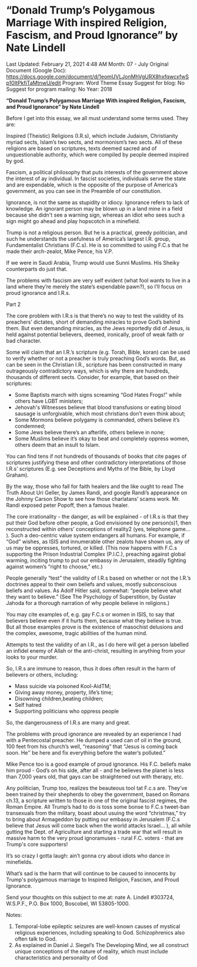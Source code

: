 # “Donald Trump’s Polygamous Marriage With inspired Religion, Fascism, and Proud Ignorance” by Nate Lindell

Last Updated: February 21, 2021 4:48 AM
Month: 07 - July
Original Document (Google Doc): https://docs.google.com/document/d/1eomUVLJonMhVgURX8hxfqwcxfwSp10ItPkfiTaMtnwU/edit
Program: Word Theme Essay
Suggest for blog: No
Suggest for program mailing: No
Year: 2018

**“Donald Trump’s Polygamous Marriage With inspired Religion, Fascism, and Proud Ignorance” by Nate Lindell**

Before I get into this essay, we all must understand some terms used. They are:

Inspired (Theistic) Religions (I.R.s), which include Judaism, Christianity myriad sects, Islam’s two sects, and mormonism’s two sects. All of these religions are based on scriptures, texts deemed sacred and of unquestionable authority, which were compiled by people deemed inspired by god.

Fascism, a political philosophy that puts interests of the government above the interest of ay individual. In fascist societies, individuals serve the state and are expendable, which is the opposite of the purpose of America’s government, as you can see in the Preamble of our constitution.

Ignorance, is not the same as stupidity or idiocy. Ignorance refers to lack of knowledge. An ignorant person may be blown up in a land mine in a field because she didn't see a warning sign, whereas an idiot who sees such a sign might go ahead and play hopscotch in a minefield.

Trump is not a religious person. But he is a practical, greedy politician, and such he understands the usefulness of America’s largest I.R. group, Fundamentalist Christians (F.C.s). He is so committed to using F.C.s that he made their arch-zealot, Mike Pence, his V.P.

If we were in Saudi Arabia, Trump would use Sunni Muslims. His Sheiky counterparts do just that.

The problems with fascism are very self evident (what fool wants to live in a land where they’re merely the state’s expendable pawn?), so I’ll focus on proud ignorance and I.R.s.

Part 2

The core problem with I.R.s is that there’s no way to test the validity of its preachers’ dictates, short of demanding miracles to prove God’s behind them. But even demanding miracles, as the Jews reportedly did of Jesus, is held against potential believers, deemed, ironically, proof of weak faith or bad character.

Some will claim that an I.R.’s scripture (e.g. Torah, Bible, koran) can be used to verify whether or not a preacher is truly preaching God’s words. But, as can be seen in the Christian I.R., scripture has been constructed in many outrageously contradictory ways, which is why there are hundreds, thousands of different sects. Consider, for example, that based on their scriptures:

- Some Baptists march with signs screaming “God Hates Frogs!” while others have LGBT ministers;
- Jehovah's Witnesses believe that blood transfusions or eating blood sausage is unforgivable, which most christians don’t even think about;
- Some Mormons believe polygamy is commanded, others believe it’s condemned;
- Some Jews believe there’s an afterlife, others believe in none;
- Some Muslims believe it’s okay to beat and completely oppress women, others deem that an insult to Islam.

You can find tens if not hundreds of thousands of books that cite pages of scriptures justifying these and other contradictory interpretations of those I.R.s’ scriptures (E.g. see Deceptions and Myths of the Bible, by Lloyd Graham).

By the way, those who fall for faith healers and the like ought to read The Truth About Uri Geller, by James Randi, and google Randi’s appearance on the Johnny Carson Show to see how those charlatans’ scams work. Mr. Randi exposed peter Popoff, then a famous healer.

The core irrationality - the danger, as will be explained - of I.R.s is that they put their God before other people, a God envisioned by one person(s)1, then reconstructed within others’ conceptions of reality2 (yes, telephone game… ). Such a deo-centric value system endangers all humans. For example, if “God” wishes, as ISIS and innumerable other zealots have shown us, any of us may be oppresses, tortured, or killed. (This now happens with F.C.s supporting the Prison Industrial Complex (P.I.C.), preaching against global warming, inciting trump to put our embassy in Jerusalem, steadily fighting against women’s “right to choose,” etc.)

People generally “test” the validity of I.R.s based on whether or not the I.R.’s doctrines appeal to their own beliefs and values, mostly subconscious beliefs and values. As Adolf Hitler said, somewhat: “people believe what they want to believe.” (See The Psychology of Superstition, by Gustav Jahoda for a thorough narration of why people believe in religions.)

You may cite examples of, e.g. gay F.C.s or women in ISIS, to say that believers believe even if it hurts them, because what they believe is true. But all those examples prove is the existence of masochist delusions and the complex, awesome, tragic abilities of the human mind.

Attempts to test the validity of an I.R., as I do here will get a person labelled an infidel enemy of Allah or the anti-christ, resulting in anything from your looks to your murder.

So, I.R.s are immune to reason, thus it does often result in the harm of believers or others, including:

- Mass suicide via poisoned Kool-AidTM;
- Giving away money, property, life’s time;
- Disowning children,beating children;
- Self hatred
- Supporting politicians who oppress people

So, the dangerousness of I.R.s are many and great.

The problems with proud ignorance are revealed by an experience I had with a Pentecostal preacher. He dumped a used can of oil in the ground, 100 feet from his church’s well, “reasoning” that “Jesus is coming back soon. He’’ be here and fix everything before the water’s polluted.”

Mike Pence too is a good example of proud ignorance. His F.C. beliefs make him proud - God’s on his side, after all - and he believes the planet is less than 7,000 years old, that gays can be straightened out with therapy, etc.

Any politician, Trump too, realizes the beauteous tool tat F.c.s are. They’ve been trained by their shepherds to obey the government, based on Romans ch.13, a scripture written to those in one of the original fascist regimes, the Roman Empire. All Trump’s had to do is toss some bonse to F.C.s tweet-ban transexuals from the military, boast about usuing the word “christmas,” try to bring about Armageddon by putting our embassy in Jerusalem (F.C.s believe that Jesus will come back when the world attacks Israel… ), all while gutting the Dept. of Agriculture and starting a trade war that will result in massive harm to the very proud ignoramuses - rural F.C. voters - that are Trump's core supporters!

It’s so crazy I gotta laugh: ain’t gonna cry about idiots who dance in minefields.

What’s sad is the harm that will continue to be caused to innocents by Trump's polygamous marriage to Inspired Religion, Fascism, and Proud Ignorance.

Send your thoughts on this subject to me at: nate A. Lindell #303724, W.S.P.F., P.O. Box 1000, Boscobel, WI 53805-1000.

Notes:

1. Temporal-lobe epileptic seizures are well-known causes of mystical religious experiences, including speaking to God. Schizophrenics also often talk to God.
2. As explained in Daniel J. Siegel’s The Developing Mind, we all construct unique conceptions of the nature of reality, which must include characteristics and personality of God